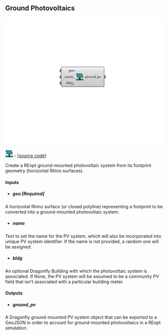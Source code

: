 ## Ground Photovoltaics

![](../../images/components/Ground_Photovoltaics.png)

![](../../images/icons/Ground_Photovoltaics.png) - [[source code]](https://github.com/ladybug-tools/dragonfly-grasshopper/blob/master/dragonfly_grasshopper/src//DF%20Ground%20Photovoltaics.py)


Create a REopt ground-mounted photovoltaic system from its footprint geometry (horizontal Rhino surfaces). 



#### Inputs
* ##### geo [Required]
A horizontal Rhino surface (or closed polyline) representing a footprint to be converted into a ground-mounted photovoltaic system. 
* ##### name 
Text to set the name for the PV system, which will also be incorporated into unique PV system identifier.  If the name is not provided, a random one will be assigned. 
* ##### bldg 
An optional Dragonfly Building with which the photovoltaic system is associated. If None, the PV system will be assumed to be a community PV field that isn't associated with a particular building meter. 

#### Outputs
* ##### ground_pv
A Dragonfly ground-mounted PV system object that can be exported to a GeoJSON in order to account for ground-mounted photovoltaics in a REopt simulation. 